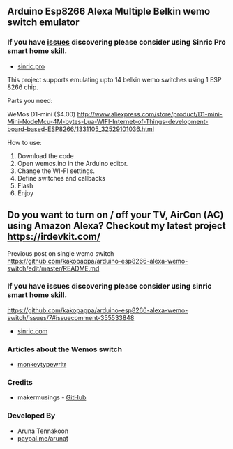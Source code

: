## Arduino Esp8266 Alexa Multiple Belkin wemo switch emulator

### If you have [issues](https://github.com/kakopappa/arduino-esp8266-alexa-wemo-switch/issues/7#issuecomment-355533848) discovering please consider using Sinric Pro smart home skill. 
* [sinric.pro](https://sinric.pro) 

This project supports emulating upto 14 belkin wemo switches using 1 ESP 8266  chip.

Parts you need:

WeMos D1-mini ($4.00)  http://www.aliexpress.com/store/product/D1-mini-Mini-NodeMcu-4M-bytes-Lua-WIFI-Internet-of-Things-development-board-based-ESP8266/1331105_32529101036.html

How to use:

1. Download the code
2. Open wemos.ino in the Arduino editor.
2. Change the WI-FI settings. 
3. Define switches and callbacks
3. Flash 
4. Enjoy

## Do you want to turn on / off your TV, AirCon (AC) using Amazon Alexa? Checkout my latest project https://irdevkit.com/

Previous post on single wemo switch
https://github.com/kakopappa/arduino-esp8266-alexa-wemo-switch/edit/master/README.md

### If you have issues discovering please consider using sinric smart home skill. 
https://github.com/kakopappa/arduino-esp8266-alexa-wemo-switch/issues/7#issuecomment-355533848
* [sinric.com](https://sinric.com) 


### Articles about the Wemos switch
* [monkeytypewritr](https://medium.com/@monkeytypewritr/amazon-echo-esp8266-iot-a42076daafa5#.oc4od1xa0)


### Credits

- makermusings - [GitHub](https://github.com/makermusings/fauxmo)

### Developed By

* Aruna Tennakoon
 * [paypal.me/arunat](http://paypal.me/arunat)
